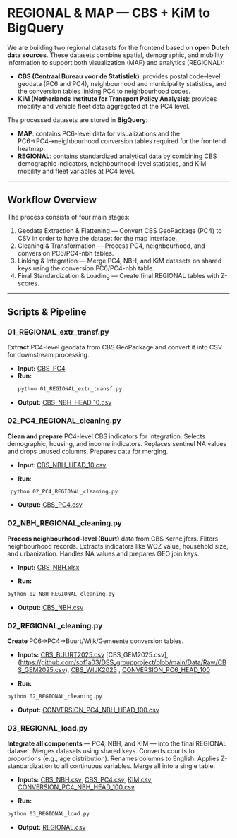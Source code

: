 # REGIONAL & MAP — CBS + KiM to BigQuery

We are building two regional datasets for the frontend based on **open Dutch data sources**. These datasets combine spatial, demographic, and mobility information to support both visualization (MAP) and analytics (REGIONAL):

- **CBS (Centraal Bureau voor de Statistiek)**: provides postal code–level geodata (PC6 and PC4), neighbourhood and municipality statistics, and the conversion tables linking PC4 to neighbourhood codes.  
- **KiM (Netherlands Institute for Transport Policy Analysis)**: provides mobility and vehicle fleet data aggregated at the PC4 level.

The processed datasets are stored in **BigQuery**:

- **MAP**: contains PC6-level data for visualizations and the PC6→PC4→neighbourhood conversion tables required for the frontend heatmap.  
- **REGIONAL**: contains standardized analytical data by combining CBS demographic indicators, neighbourhood-level statistics, and KiM mobility and fleet variables at PC4 level.

---

## Workflow Overview

The process consists of four main stages:

1. Geodata Extraction & Flattening — Convert CBS GeoPackage (PC4) to CSV in order to have the dataset for the map interface.  
2. Cleaning & Transformation — Process PC4, neighbourhood, and conversion PC6/PC4-nbh tables.  
3. Linking & Integration — Merge PC4, NBH, and KiM datasets on shared keys using the conversion PC6/PC4-nbh table.  
4. Final Standardization & Loading — Create final REGIONAL tables with Z-scores.

---

## Scripts & Pipeline

### 01_REGIONAL_extr_transf.py
**Extract** PC4-level geodata from CBS GeoPackage and convert it into CSV for downstream processing.

- **Input:** [CBS_PC4](https://github.com/sof1a03/DSS_groupproject/blob/main/Data/Raw/CBS_PC4)
- **Run:**  
  ```bash
  python 01_REGIONAL_extr_transf.py
  ```
- **Output:** [CBS_NBH_HEAD_10.csv](https://github.com/sof1a03/DSS_groupproject/blob/main/Data/Geo/CBS_NBH_HEAD_10.csv)

### 02_PC4_REGIONAL_cleaning.py

**Clean and prepare** PC4-level CBS indicators for integration. Selects demographic, housing, and income indicators. Replaces sentinel NA values and drops unused columns. Prepares data for merging.

- **Input**: [CBS_NBH_HEAD_10.csv](https://github.com/sof1a03/DSS_groupproject/blob/main/Data/Geo/CBS_NBH_HEAD_10.csv)

- **Run**:
 ```bash
  python 02_PC4_REGIONAL_cleaning.py
  ```
- **Output:** [CBS_PC4.csv](https://github.com/sof1a03/DSS_groupproject/blob/main/Data/Cleaned/CBS_PC4.csv)

### 02_NBH_REGIONAL_cleaning.py

**Process neighbourhood-level (Buurt)** data from CBS Kerncijfers. Filters neighbourhood records. Extracts indicators like WOZ value, household size, and urbanization. Handles NA values and prepares GEO join keys.

- **Input:** [CBS_NBH.xlsx](https://github.com/sof1a03/DSS_groupproject/blob/main/Data/Raw/CBS_NBH.xlsx)

- **Run:**
 ```bash
 python 02_NBH_REGIONAL_cleaning.py
  ```
- **Output:** [CBS_NBH.csv](https://github.com/sof1a03/DSS_groupproject/blob/main/Data/Cleaned/CBS_NBH.csv)

### 02_REGIONAL_cleaning.py

**Create** PC6→PC4→Buurt/Wijk/Gemeente conversion tables.

- **Inputs:** [CBS_BUURT2025.csv](https://github.com/sof1a03/DSS_groupproject/blob/main/Data/Raw/CBS_BUURT2025.csv) [CBS_GEM2025.csv], (https://github.com/sof1a03/DSS_groupproject/blob/main/Data/Raw/CBS_GEM2025.csv),  [CBS_WIJK2025](https://github.com/sof1a03/DSS_groupproject/blob/main/Data/Raw/CBS_WIJK2025.csv) , [CONVERSION_PC6_HEAD_100](https://github.com/sof1a03/DSS_groupproject/blob/main/Data/Raw/CONVERSION_PC6_HEAD_100.csv)

- **Run:**
 ```bash
 python 02_REGIONAL_cleaning.py
```
- **Output:** [CONVERSION_PC4_NBH_HEAD_100.csv](https://github.com/sof1a03/DSS_groupproject/blob/main/Data/Cleaned/CONVERSION_PC4_NBH_HEAD_100.csv) 

### 03_REGIONAL_load.py

**Integrate all components** — PC4, NBH, and KiM — into the final REGIONAL dataset. Merges datasets using shared keys. Converts counts to proportions (e.g., age distribution). Renames columns  to English. Applies Z-standardization to all continuous variables. Merge all into a single table. 

- **Inputs:**
[CBS_NBH.csv](https://github.com/sof1a03/DSS_groupproject/blob/main/Data/Cleaned/CBS_NBH.csv), 
[CBS_PC4.csv](https://github.com/sof1a03/DSS_groupproject/blob/main/Data/Cleaned/CBS_PC4.csv), 
[KIM.csv](https://github.com/sof1a03/DSS_groupproject/blob/main/Data/Cleaned/KIM.csv), 
[CONVERSION_PC4_NBH_HEAD_100.csv](https://github.com/sof1a03/DSS_groupproject/blob/main/Data/Cleaned/CONVERSION_PC4_NBH_HEAD_100.csv) 

- **Run:**
 ```bash
 python 03_REGIONAL_load.py
```
- **Output:** [REGIONAL.csv](https://github.com/sof1a03/DSS_groupproject/blob/main/Data/Final/REGIONAL.csv)







